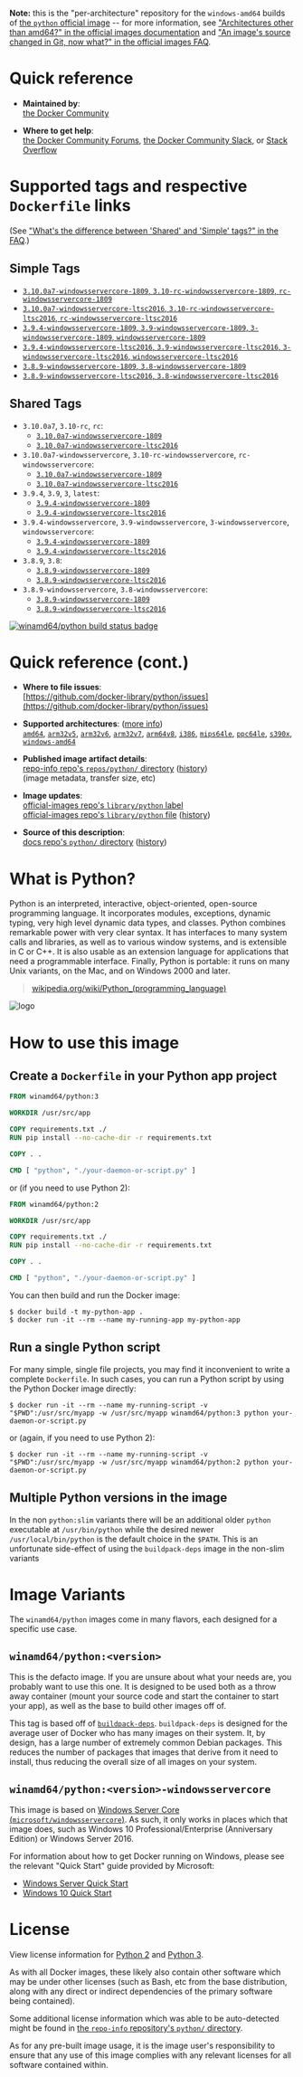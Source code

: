 <!--

********************************************************************************

WARNING:

    DO NOT EDIT "python/README.md"

    IT IS AUTO-GENERATED

    (from the other files in "python/" combined with a set of templates)

********************************************************************************

-->

**Note:** this is the "per-architecture" repository for the `windows-amd64` builds of [the `python` official image](https://hub.docker.com/_/python) -- for more information, see ["Architectures other than amd64?" in the official images documentation](https://github.com/docker-library/official-images#architectures-other-than-amd64) and ["An image's source changed in Git, now what?" in the official images FAQ](https://github.com/docker-library/faq#an-images-source-changed-in-git-now-what).

# Quick reference

-	**Maintained by**:  
	[the Docker Community](https://github.com/docker-library/python)

-	**Where to get help**:  
	[the Docker Community Forums](https://forums.docker.com/), [the Docker Community Slack](https://dockr.ly/slack), or [Stack Overflow](https://stackoverflow.com/search?tab=newest&q=docker)

# Supported tags and respective `Dockerfile` links

(See ["What's the difference between 'Shared' and 'Simple' tags?" in the FAQ](https://github.com/docker-library/faq#whats-the-difference-between-shared-and-simple-tags).)

## Simple Tags

-	[`3.10.0a7-windowsservercore-1809`, `3.10-rc-windowsservercore-1809`, `rc-windowsservercore-1809`](https://github.com/docker-library/python/blob/4bff010c9735707699dd72524c7d1a827f6f5933/3.10-rc/windows/windowsservercore-1809/Dockerfile)
-	[`3.10.0a7-windowsservercore-ltsc2016`, `3.10-rc-windowsservercore-ltsc2016`, `rc-windowsservercore-ltsc2016`](https://github.com/docker-library/python/blob/4bff010c9735707699dd72524c7d1a827f6f5933/3.10-rc/windows/windowsservercore-ltsc2016/Dockerfile)
-	[`3.9.4-windowsservercore-1809`, `3.9-windowsservercore-1809`, `3-windowsservercore-1809`, `windowsservercore-1809`](https://github.com/docker-library/python/blob/18ef1b6500a622da8b138d1b413c963c279e7ea4/3.9/windows/windowsservercore-1809/Dockerfile)
-	[`3.9.4-windowsservercore-ltsc2016`, `3.9-windowsservercore-ltsc2016`, `3-windowsservercore-ltsc2016`, `windowsservercore-ltsc2016`](https://github.com/docker-library/python/blob/18ef1b6500a622da8b138d1b413c963c279e7ea4/3.9/windows/windowsservercore-ltsc2016/Dockerfile)
-	[`3.8.9-windowsservercore-1809`, `3.8-windowsservercore-1809`](https://github.com/docker-library/python/blob/b4985e2aca58545a24046bdbe9d360023086abec/3.8/windows/windowsservercore-1809/Dockerfile)
-	[`3.8.9-windowsservercore-ltsc2016`, `3.8-windowsservercore-ltsc2016`](https://github.com/docker-library/python/blob/b4985e2aca58545a24046bdbe9d360023086abec/3.8/windows/windowsservercore-ltsc2016/Dockerfile)

## Shared Tags

-	`3.10.0a7`, `3.10-rc`, `rc`:
	-	[`3.10.0a7-windowsservercore-1809`](https://github.com/docker-library/python/blob/4bff010c9735707699dd72524c7d1a827f6f5933/3.10-rc/windows/windowsservercore-1809/Dockerfile)
	-	[`3.10.0a7-windowsservercore-ltsc2016`](https://github.com/docker-library/python/blob/4bff010c9735707699dd72524c7d1a827f6f5933/3.10-rc/windows/windowsservercore-ltsc2016/Dockerfile)
-	`3.10.0a7-windowsservercore`, `3.10-rc-windowsservercore`, `rc-windowsservercore`:
	-	[`3.10.0a7-windowsservercore-1809`](https://github.com/docker-library/python/blob/4bff010c9735707699dd72524c7d1a827f6f5933/3.10-rc/windows/windowsservercore-1809/Dockerfile)
	-	[`3.10.0a7-windowsservercore-ltsc2016`](https://github.com/docker-library/python/blob/4bff010c9735707699dd72524c7d1a827f6f5933/3.10-rc/windows/windowsservercore-ltsc2016/Dockerfile)
-	`3.9.4`, `3.9`, `3`, `latest`:
	-	[`3.9.4-windowsservercore-1809`](https://github.com/docker-library/python/blob/18ef1b6500a622da8b138d1b413c963c279e7ea4/3.9/windows/windowsservercore-1809/Dockerfile)
	-	[`3.9.4-windowsservercore-ltsc2016`](https://github.com/docker-library/python/blob/18ef1b6500a622da8b138d1b413c963c279e7ea4/3.9/windows/windowsservercore-ltsc2016/Dockerfile)
-	`3.9.4-windowsservercore`, `3.9-windowsservercore`, `3-windowsservercore`, `windowsservercore`:
	-	[`3.9.4-windowsservercore-1809`](https://github.com/docker-library/python/blob/18ef1b6500a622da8b138d1b413c963c279e7ea4/3.9/windows/windowsservercore-1809/Dockerfile)
	-	[`3.9.4-windowsservercore-ltsc2016`](https://github.com/docker-library/python/blob/18ef1b6500a622da8b138d1b413c963c279e7ea4/3.9/windows/windowsservercore-ltsc2016/Dockerfile)
-	`3.8.9`, `3.8`:
	-	[`3.8.9-windowsservercore-1809`](https://github.com/docker-library/python/blob/b4985e2aca58545a24046bdbe9d360023086abec/3.8/windows/windowsservercore-1809/Dockerfile)
	-	[`3.8.9-windowsservercore-ltsc2016`](https://github.com/docker-library/python/blob/b4985e2aca58545a24046bdbe9d360023086abec/3.8/windows/windowsservercore-ltsc2016/Dockerfile)
-	`3.8.9-windowsservercore`, `3.8-windowsservercore`:
	-	[`3.8.9-windowsservercore-1809`](https://github.com/docker-library/python/blob/b4985e2aca58545a24046bdbe9d360023086abec/3.8/windows/windowsservercore-1809/Dockerfile)
	-	[`3.8.9-windowsservercore-ltsc2016`](https://github.com/docker-library/python/blob/b4985e2aca58545a24046bdbe9d360023086abec/3.8/windows/windowsservercore-ltsc2016/Dockerfile)

[![winamd64/python build status badge](https://img.shields.io/jenkins/s/https/doi-janky.infosiftr.net/job/multiarch/job/windows-amd64/job/python.svg?label=winamd64/python%20%20build%20job)](https://doi-janky.infosiftr.net/job/multiarch/job/windows-amd64/job/python/)

# Quick reference (cont.)

-	**Where to file issues**:  
	[https://github.com/docker-library/python/issues](https://github.com/docker-library/python/issues)

-	**Supported architectures**: ([more info](https://github.com/docker-library/official-images#architectures-other-than-amd64))  
	[`amd64`](https://hub.docker.com/r/amd64/python/), [`arm32v5`](https://hub.docker.com/r/arm32v5/python/), [`arm32v6`](https://hub.docker.com/r/arm32v6/python/), [`arm32v7`](https://hub.docker.com/r/arm32v7/python/), [`arm64v8`](https://hub.docker.com/r/arm64v8/python/), [`i386`](https://hub.docker.com/r/i386/python/), [`mips64le`](https://hub.docker.com/r/mips64le/python/), [`ppc64le`](https://hub.docker.com/r/ppc64le/python/), [`s390x`](https://hub.docker.com/r/s390x/python/), [`windows-amd64`](https://hub.docker.com/r/winamd64/python/)

-	**Published image artifact details**:  
	[repo-info repo's `repos/python/` directory](https://github.com/docker-library/repo-info/blob/master/repos/python) ([history](https://github.com/docker-library/repo-info/commits/master/repos/python))  
	(image metadata, transfer size, etc)

-	**Image updates**:  
	[official-images repo's `library/python` label](https://github.com/docker-library/official-images/issues?q=label%3Alibrary%2Fpython)  
	[official-images repo's `library/python` file](https://github.com/docker-library/official-images/blob/master/library/python) ([history](https://github.com/docker-library/official-images/commits/master/library/python))

-	**Source of this description**:  
	[docs repo's `python/` directory](https://github.com/docker-library/docs/tree/master/python) ([history](https://github.com/docker-library/docs/commits/master/python))

# What is Python?

Python is an interpreted, interactive, object-oriented, open-source programming language. It incorporates modules, exceptions, dynamic typing, very high level dynamic data types, and classes. Python combines remarkable power with very clear syntax. It has interfaces to many system calls and libraries, as well as to various window systems, and is extensible in C or C++. It is also usable as an extension language for applications that need a programmable interface. Finally, Python is portable: it runs on many Unix variants, on the Mac, and on Windows 2000 and later.

> [wikipedia.org/wiki/Python_(programming_language)](https://en.wikipedia.org/wiki/Python_%28programming_language%29)

![logo](https://raw.githubusercontent.com/docker-library/docs/01c12653951b2fe592c1f93a13b4e289ada0e3a1/python/logo.png)

# How to use this image

## Create a `Dockerfile` in your Python app project

```dockerfile
FROM winamd64/python:3

WORKDIR /usr/src/app

COPY requirements.txt ./
RUN pip install --no-cache-dir -r requirements.txt

COPY . .

CMD [ "python", "./your-daemon-or-script.py" ]
```

or (if you need to use Python 2):

```dockerfile
FROM winamd64/python:2

WORKDIR /usr/src/app

COPY requirements.txt ./
RUN pip install --no-cache-dir -r requirements.txt

COPY . .

CMD [ "python", "./your-daemon-or-script.py" ]
```

You can then build and run the Docker image:

```console
$ docker build -t my-python-app .
$ docker run -it --rm --name my-running-app my-python-app
```

## Run a single Python script

For many simple, single file projects, you may find it inconvenient to write a complete `Dockerfile`. In such cases, you can run a Python script by using the Python Docker image directly:

```console
$ docker run -it --rm --name my-running-script -v "$PWD":/usr/src/myapp -w /usr/src/myapp winamd64/python:3 python your-daemon-or-script.py
```

or (again, if you need to use Python 2):

```console
$ docker run -it --rm --name my-running-script -v "$PWD":/usr/src/myapp -w /usr/src/myapp winamd64/python:2 python your-daemon-or-script.py
```

## Multiple Python versions in the image

In the non `python:slim` variants there will be an additional older `python` executable at `/usr/bin/python` while the desired newer `/usr/local/bin/python` is the default choice in the `$PATH`. This is an unfortunate side-effect of using the `buildpack-deps` image in the non-slim variants

# Image Variants

The `winamd64/python` images come in many flavors, each designed for a specific use case.

## `winamd64/python:<version>`

This is the defacto image. If you are unsure about what your needs are, you probably want to use this one. It is designed to be used both as a throw away container (mount your source code and start the container to start your app), as well as the base to build other images off of.

This tag is based off of [`buildpack-deps`](https://hub.docker.com/_/buildpack-deps/). `buildpack-deps` is designed for the average user of Docker who has many images on their system. It, by design, has a large number of extremely common Debian packages. This reduces the number of packages that images that derive from it need to install, thus reducing the overall size of all images on your system.

## `winamd64/python:<version>-windowsservercore`

This image is based on [Windows Server Core (`microsoft/windowsservercore`)](https://hub.docker.com/r/microsoft/windowsservercore/). As such, it only works in places which that image does, such as Windows 10 Professional/Enterprise (Anniversary Edition) or Windows Server 2016.

For information about how to get Docker running on Windows, please see the relevant "Quick Start" guide provided by Microsoft:

-	[Windows Server Quick Start](https://msdn.microsoft.com/en-us/virtualization/windowscontainers/quick_start/quick_start_windows_server)
-	[Windows 10 Quick Start](https://msdn.microsoft.com/en-us/virtualization/windowscontainers/quick_start/quick_start_windows_10)

# License

View license information for [Python 2](https://docs.python.org/2/license.html) and [Python 3](https://docs.python.org/3/license.html).

As with all Docker images, these likely also contain other software which may be under other licenses (such as Bash, etc from the base distribution, along with any direct or indirect dependencies of the primary software being contained).

Some additional license information which was able to be auto-detected might be found in [the `repo-info` repository's `python/` directory](https://github.com/docker-library/repo-info/tree/master/repos/python).

As for any pre-built image usage, it is the image user's responsibility to ensure that any use of this image complies with any relevant licenses for all software contained within.
